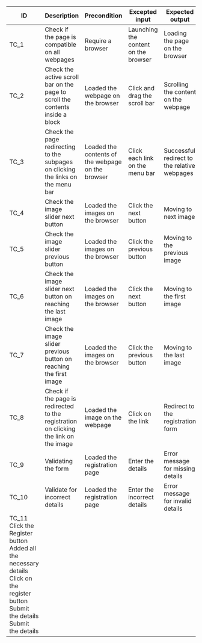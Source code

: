 |ID|	    Description| 	Precondition| 	Excepted input| 	Expected output |	Actual output |
|--|-----------------|--------------|-----------------|-------------------|---------------|
|TC_1 |	Check if the page is compatible on all webpages|  	Require a browser |	Launching the content on the browser|	Loading the page on the browser|	Loading the page on the browser|
|TC_2 |	Check the active scroll bar on the page to scroll the contents inside a block|	Loaded the webpage on the browser|	Click and drag the scroll bar|	Scrolling the content on the webpage|	Scrolling the content on the webpage|
|TC_3 |	Check the page redirecting to the subpages on clicking the links on the menu bar| 	Loaded the contents of the webpage on the browser|	Click each link on the menu bar |	Successful redirect to the relative webpages|	Successful redirect to the relative webpages|
|TC_4 |	Check the image slider next button| 	Loaded the images on the browser |	Click the next button| 	Moving to next image| 	Moving to next image|
|TC_5 |	Check the image slider previous button| 	Loaded the images on the browser|	Click the previous button|   	Moving to the previous image |	Moving to the previous image|
|TC_6|	Check the image slider next button on reaching the last image|	Loaded the images on the browser| 	Click the next button |	Moving to the first image |	Moving to first image|
|TC_7	|Check the image slider previous button on reaching the first image|	Loaded the images on the browser |	Click the previous button |	Moving to the last image |	Moving to last image|
|TC_8	|Check if the page is redirected to the registration on clicking the link on the image|	Loaded the image on the webpage|	Click on the link| 	Redirect to the registration form 	|Redirect to the registration form|
|TC_9|	Validating the form |	Loaded the registration page| 	Enter the details| 	Error message for missing details |Error message for missing details|
|TC_10|	Validate for incorrect details |	Loaded the registration page| 	Enter the incorrect details |	Error message for invalid details |	Error message for invalid details| 
|TC_11	Click the Register button	Added all the necessary details 	Click on the register button 	Submit the details	Submit the details 

